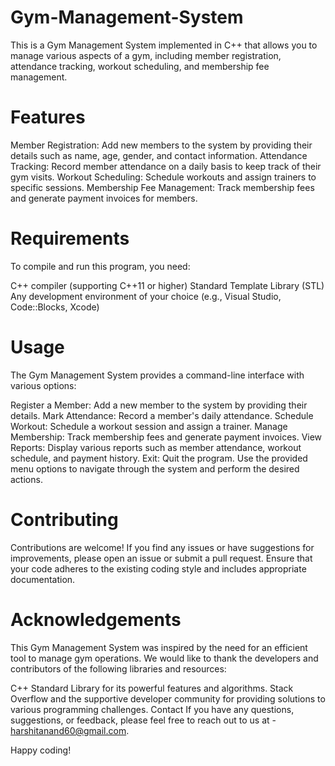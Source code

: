 # Gym-Management-System

This is a Gym Management System implemented in C++ that allows you to manage various aspects of a gym, including member registration, attendance tracking, workout scheduling, and membership fee management.

# Features

Member Registration: Add new members to the system by providing their details such as name, age, gender, and contact information.
Attendance Tracking: Record member attendance on a daily basis to keep track of their gym visits.
Workout Scheduling: Schedule workouts and assign trainers to specific sessions.
Membership Fee Management: Track membership fees and generate payment invoices for members.

# Requirements

To compile and run this program, you need:

C++ compiler (supporting C++11 or higher)
Standard Template Library (STL)
Any development environment of your choice (e.g., Visual Studio, Code::Blocks, Xcode)

# Usage

The Gym Management System provides a command-line interface with various options:

Register a Member: Add a new member to the system by providing their details.
Mark Attendance: Record a member's daily attendance.
Schedule Workout: Schedule a workout session and assign a trainer.
Manage Membership: Track membership fees and generate payment invoices.
View Reports: Display various reports such as member attendance, workout schedule, and payment history.
Exit: Quit the program.
Use the provided menu options to navigate through the system and perform the desired actions.

# Contributing

Contributions are welcome! If you find any issues or have suggestions for improvements, please open an issue or submit a pull request. Ensure that your code adheres to the existing coding style and includes appropriate documentation.

# Acknowledgements

This Gym Management System was inspired by the need for an efficient tool to manage gym operations. We would like to thank the developers and contributors of the following libraries and resources:

C++ Standard Library for its powerful features and algorithms.
Stack Overflow and the supportive developer community for providing solutions to various programming challenges.
Contact
If you have any questions, suggestions, or feedback, please feel free to reach out to us at - harshitanand60@gmail.com.

Happy coding!
